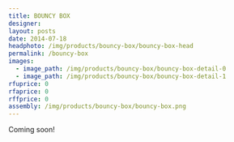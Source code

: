 ```yaml
---
title: BOUNCY BOX
designer: 
layout: posts
date: 2014-07-18
headphoto: /img/products/bouncy-box/bouncy-box-head
permalink: /bouncy-box
images:  
  - image_path: /img/products/bouncy-box/bouncy-box-detail-0
  - image_path: /img/products/bouncy-box/bouncy-box-detail-1
rfuprice: 0
rfaprice: 0
rffprice: 0
assembly: /img/products/bouncy-box/bouncy-box.png 
---
```


Coming soon!